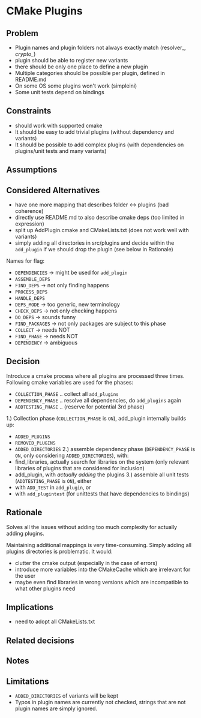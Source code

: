 # CMake Plugins

## Problem

- Plugin names and plugin folders not always exactly
  match (resolver_*, crypto_*)
- plugin should be able to register new variants
- there should be only one place to define a new plugin
- Multiple categories should be possible per plugin,
  defined in README.md
- On some OS some plugins won't work (simpleini)
- Some unit tests depend on bindings

## Constraints

- should work with supported cmake
- It should be easy to add trivial plugins
  (without dependency and variants)
- It should be possible to add complex plugins
  (with dependencies on plugins/unit tests and many variants)

## Assumptions

## Considered Alternatives

- have one more mapping that describes folder <-> plugins (bad coherence)
- directly use README.md to also describe cmake deps (too limited in expression)
- split up AddPlugin.cmake and CMakeLists.txt (does not work well with variants)
- simply adding all directories in src/plugins and decide within the `add_plugin`
  if we should drop the plugin (see below in Rationale)

Names for flag:

- `DEPENDENCIES` -> might be used for `add_plugin`
- `ASSEMBLE_DEPS`
- `FIND_DEPS` -> not only finding happens
- `PROCESS_DEPS`
- `HANDLE_DEPS`
- `DEPS_MODE` -> too generic, new terminology
- `CHECK_DEPS` -> not only checking happens
- `DO_DEPS` -> sounds funny
- `FIND_PACKAGES` -> not only packages are subject to this phase
- `COLLECT` -> needs NOT
- `FIND_PHASE` -> needs NOT
- `DEPENDENCY` -> ambiguous

## Decision

Introduce a cmake process where all plugins are processed three times.
Following cmake variables are used for the phases:

- `COLLECTION_PHASE` .. collect all `add_plugins`
- `DEPENDENCY_PHASE` .. resolve all dependencies, do `add_plugins` again
- `ADDTESTING_PHASE` .. (reserve for potential 3rd phase)



1.) Collection phase (`COLLECTION_PHASE` is `ON`),
  add_plugin internally builds up:
  - `ADDED_PLUGINS`
  - `REMOVED_PLUGINS`
  - `ADDED_DIRECTORIES`
2.) assemble dependency phase (`DEPENDENCY_PHASE` is `ON`, only considering `ADDED_DIRECTORIES`),
  with:
  - find_libraries, actually search for libraries on the system
    (only relevant libraries of plugins that are considered for inclusion)
  - add_plugin, with *actually adding* the plugins
3.) assemble all unit tests (`ADDTESTING_PHASE` is `ON`), either
  - with `ADD_TEST` in `add_plugin`, or
  - with `add_plugintest` (for unittests that have dependencies to bindings)

## Rationale

Solves all the issues without adding too much complexity for actually adding plugins.

Maintaining additional mappings is very time-consuming.
Simply adding all plugins directories is problematic.
It would:

- clutter the cmake output (especially in the case of errors)
- introduce more variables into the CMakeCache which are irrelevant for the user
- maybe even find libraries in wrong versions which are incompatible to what other
  plugins need


## Implications

- need to adopt all CMakeLists.txt

## Related decisions

## Notes

## Limitations

- `ADDED_DIRECTORIES` of variants will be kept
- Typos in plugin names are currently not checked,
  strings that are not plugin names are simply ignored.

